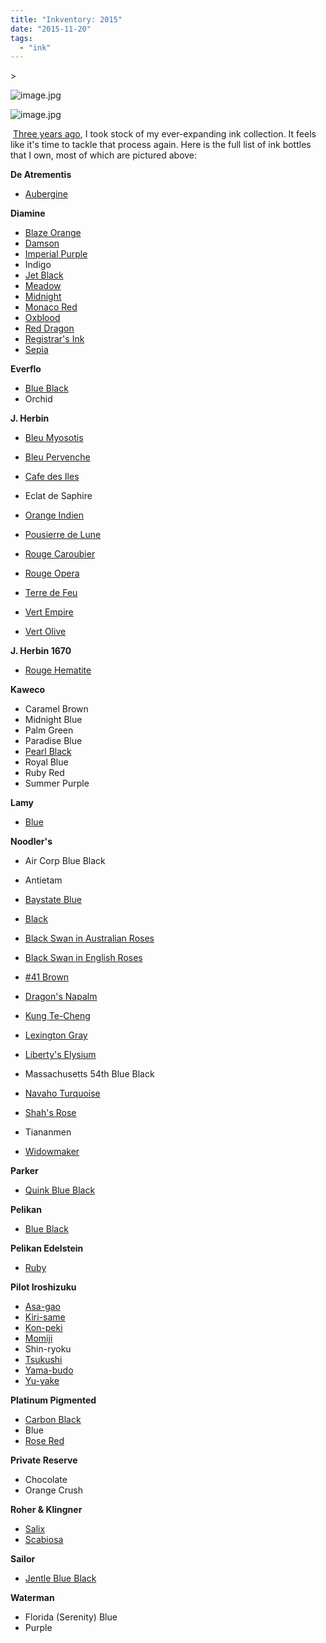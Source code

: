 ```yaml
---
title: "Inkventory: 2015"
date: "2015-11-20"
tags: 
  - "ink"
---
```


\>

<img src="https://images.squarespace-cdn.com/content/v1/4ff3a147e4b0d277e95412d1/1448034973455-HTL1PGG2WTT181BPCH39/image.jpg" alt="image.jpg" />

![image.jpg](https://images.squarespace-cdn.com/content/v1/4ff3a147e4b0d277e95412d1/1448034973455-HTL1PGG2WTT181BPCH39/image.jpg)

 [Three years ago](http://www.carpedavid.com/blog/2012/1/27/inkventory-2012.html), I took stock of my ever-expanding ink collection. It feels like it's time to tackle that process again. Here is the full list of ink bottles that I own, most of which are pictured above:

**De Atrementis**

- [Aubergine](http://www.carpedavid.com/blog/2012/4/27/ink-review-de-atramentis-aubergine.html)

**Diamine**

- [Blaze Orange](http://www.carpedavid.com/blog/2015/6/27/ink-review-diamine-blaze-orange)
- [Damson](http://www.carpedavid.com/blog/2012/1/15/ink-review-diamine-damson.html)
- [Imperial Purple](http://www.carpedavid.com/blog/2010/10/18/ink-review-diamine-imperial-purple.html)
- Indigo
- [Jet Black](http://www.carpedavid.com/blog/2010/11/2/ink-review-diamine-jet-black.html)
- [Meadow](http://www.carpedavid.com/blog/2015/5/25/ink-review-diamine-meadow)
- [Midnight](http://www.carpedavid.com/blog/2011/2/1/ink-review-diamine-midnight.html)
- [Monaco Red](http://www.carpedavid.com/blog/2010/12/24/ink-review-diamine-monaco-red.html)
- [Oxblood](http://www.carpedavid.com/blog/2010/9/14/ink-review-diamine-oxblood.html)
- [Red Dragon](http://www.carpedavid.com/blog/2010/9/7/ink-review-diamine-red-dragon.html)
- [Registrar's Ink](http://www.carpedavid.com/blog/2010/9/3/ink-review-diamine-registrars-ink.html)
- [Sepia](http://www.carpedavid.com/blog/2010/12/7/ink-review-diamine-sepia.html)

**Everflo**

- [Blue Black](http://www.carpedavid.com/blog/2011/1/11/ink-review-everflo-blue-black.html)
- Orchid

**J. Herbin**

- [Bleu Myosotis](http://www.carpedavid.com/blog/2010/11/15/ink-review-j-herbin-bleu-myosotis.html)
- [Bleu Pervenche](http://www.carpedavid.com/blog/2013/1/1/ink-review-j-herbin-bleu-pervenche)
- [Cafe des Iles](http://www.carpedavid.com/blog/2010/3/22/ink-review-j-herbin-cafe-des-isles.html)
- Eclat de Saphire
- [Orange Indien](http://www.carpedavid.com/blog/2010/5/29/ink-review-j-herbin-orange-indien.html)
- [Pousierre de Lune](http://www.carpedavid.com/blog/2010/3/3/ink-review-j-herbin-poussiere-de-lune.html)  
    
- [Rouge Caroubier](http://www.carpedavid.com/blog/2010/8/18/ink-review-j-herbin-rouge-caroubier.html)
- [Rouge Opera](http://www.carpedavid.com/blog/2013/6/16/ink-review-j-herbin-rouge-opera)
- [Terre de Feu](http://www.carpedavid.com/blog/2011/1/3/ink-review-j-herbin-terre-de-feu.html)
- [Vert Empire](http://www.carpedavid.com/blog/2010/3/13/ink-review-j-herbin-vert-empire.html)
- [Vert Olive](http://www.carpedavid.com/blog/2010/6/8/ink-review-j-herbin-vert-olive.html)

**J. Herbin 1670**

- [Rouge Hematite](http://www.carpedavid.com/blog/2010/5/16/ink-review-j-herbin-1670.html)

**Kaweco**

- Caramel Brown
- Midnight Blue
- Palm Green
- Paradise Blue
- [Pearl Black](http://www.carpedavid.com/blog/2015/10/28/ine-review-kaweco-pearl-black)
- Royal Blue
- Ruby Red
- Summer Purple

**Lamy**

- [Blue](http://www.carpedavid.com/blog/2010/3/6/ink-review-lamy-blue.html)

**Noodler's**

- Air Corp Blue Black
- Antietam
- [Baystate Blue](http://www.carpedavid.com/blog/2011/2/22/ink-review-noodlers-baystate-blue.html)
- [Black](http://www.carpedavid.com/blog/2012/3/24/ink-review-noodlers-black-revisited.html)
- [Black Swan in Australian Roses](http://www.carpedavid.com/blog/2010/11/30/ink-review-noodlers-black-swan-in-australian-roses.html)
- [Black Swan in English Roses](http://www.carpedavid.com/blog/2011/3/29/ink-review-noodlers-black-swan-in-english-roses.html)
- [#41 Brown](http://www.carpedavid.com/blog/2012/5/20/ink-review-noodlers-41-brown.html)  
    
- [Dragon's Napalm](http://www.carpedavid.com/blog/2011/4/5/ink-review-noodlers-dragons-napalm.html)
- [Kung Te-Cheng](http://www.carpedavid.com/blog/2010/7/25/ink-review-noodlers-kung-te-cheng.html)
- [Lexington Gray](http://www.carpedavid.com/blog/2015/9/23/ink-review-noodlers-lexington-gray)  
    
- [Liberty's Elysium](http://www.carpedavid.com/blog/2012/7/8/ink-review-noodlers-libertys-elysium.html)
- Massachusetts 54th Blue Black
- [Navaho Turquoise](http://www.carpedavid.com/blog/2010/3/28/ink-review-noodlers-navaho-turquoise.html)
- [Shah's Rose](http://www.carpedavid.com/blog/2010/5/10/ink-review-noodlers-shahs-rose.html)
- Tiananmen  
    
- [Widowmaker](http://www.carpedavid.com/blog/2010/8/3/ink-review-noodlers-widowmaker.html)

**Parker**

- [Quink Blue Black](http://www.carpedavid.com/blog/2011/3/22/ink-review-parker-quink-blue-black.html)

**Pelikan**

- [Blue Black](http://www.carpedavid.com/blog/2010/9/21/ink-review-pelikan-blue-black.html)

**Pelikan Edelstein**

- [Ruby](http://www.carpedavid.com/blog/2010/10/9/ink-review-pelikan-edelstein-ruby.html)

**Pilot Iroshizuku**

- [Asa-gao](http://www.carpedavid.com/blog/2014/8/3/ink-review-iroshizuku-asagao)
- [Kiri-same](http://www.carpedavid.com/blog/2010/3/1/ink-review-iroshizuku-kiri-same.html)
- [Kon-peki](http://www.carpedavid.com/blog/2010/3/18/ink-review-iroshizuku-kon-peki.html)
- [Momiji](http://www.carpedavid.com/blog/2010/4/28/ink-review-iroshizuku-momiji.html)
- Shin-ryoku
- [Tsukushi](http://www.carpedavid.com/blog/2014/10/1/ink-review-iroshizuku-tsukushi)
- [Yama-budo](http://www.carpedavid.com/blog/2010/4/10/ink-review-iroshizuku-yama-budo.html)
- [Yu-yake](http://www.carpedavid.com/blog/2010/2/28/ink-review-iroshizuku-yu-yake.html)

**Platinum Pigmented**

- [Carbon Black](http://www.carpedavid.com/blog/2011/3/8/ink-review-platinum-carbon-black.html)
- Blue
- [Rose Red](http://www.carpedavid.com/blog/2011/2/8/ink-review-platinum-pigment-rose-red.html)

**Private Reserve**

- Chocolate
- Orange Crush

**Roher & Klingner**

- [Salix](http://www.carpedavid.com/blog/2012/4/9/ink-review-rohrer-and-klingner-salix.html)
- [Scabiosa](http://www.carpedavid.com/blog/2012/2/16/ink-review-rohrer-and-klingner-scabiosa.html)

**Sailor**

- [Jentle Blue Black](http://www.carpedavid.com/blog/2011/5/3/ink-review-sailor-jentle-blue-black.html)

**Waterman**

- Florida (Serenity) Blue
- Purple
